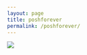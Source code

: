 ```yaml
---
layout: page
title: poshforever
permalink: /poshforever/
---
```

<img src="https://pbs.twimg.com/media/CsRlsuZVMAAObTh.jpg" id="contest">
